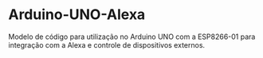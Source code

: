 # Arduino-UNO-Alexa

Modelo de código para utilização no Arduino UNO com a ESP8266-01 para integração com a Alexa e controle de dispositivos externos.
